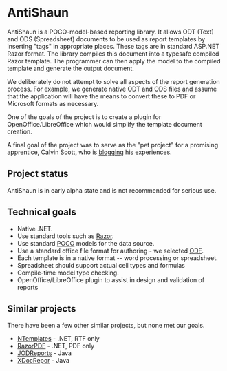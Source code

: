 AntiShaun
=========
AntiShaun is a POCO-model-based reporting library. It allows ODT (Text) and ODS (Spreadsheet) 
documents to be used as report templates by inserting "tags" in appropriate places. These tags are in 
standard ASP.NET Razor format. The library compiles this document into a typesafe compiled Razor template. 
The programmer can then apply the model to the compiled template and generate the output document.

We deliberately do not attempt to solve all aspects of the report generation process. For example,
we generate native ODT and ODS files and assume that the application will have the means to convert these
to PDF or Microsoft formats as necessary.

One of the goals of the project is to create a plugin for OpenOffice/LibreOffice which would
simplify the template document creation.

A final goal of the project was to serve as the "pet project" for a promising apprentice, Calvin Scott, 
who is [blogging](http://apprenticeship.onelittleoutlet.com/) his experiences.

Project status
--------------
AntiShaun is in early alpha state and is not recommended for serious use.

Technical goals
---------------
* Native .NET.
* Use standard tools such as [Razor](http://en.wikipedia.org/wiki/Microsoft_ASP.NET_Razor_view_engine).
* Use standard [POCO](http://en.wikipedia.org/wiki/Plain_Old_CLR_Object) models for the data source.
* Use a standard office file format for authoring - we selected [ODF](http://en.wikipedia.org/wiki/OpenDocument).
* Each template is in a native format -- word processing or spreadsheet.
* Spreadsheet should support actual cell types and formulas
* Compile-time model type checking.
* OpenOffice/LibreOffice plugin to assist in design and validation of reports

Similar projects
----------------
There have been a few other similar projects, but none met our goals.
* [NTemplates](http://ntemplates.codeplex.com/) - .NET, RTF only
* [RazorPDF](http://nyveldt.com/blog/page/razorpdf) - .NET, PDF only
* [JODReports](http://jodreports.sourceforge.net/) - Java
* [XDocRepor](https://code.google.com/p/xdocreport/) - Java
